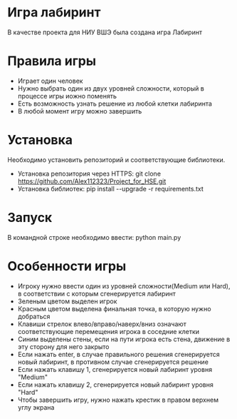 # **Игра лабиринт**
В качестве проекта для НИУ ВШЭ была создана игра Лабиринт
# **Правила игры**
* Играет один человек
* Нужно выбрать один из двух уровней сложности, который в процессе игры иожно поменять
* Есть возможность узнать решение из любой клетки лабиринта
* В любой момент игру можно завершить
# **Установка**
Необходимо установить репозиторий и соответствующие библиотеки.
* Установка репозитория через HTTPS: git clone https://github.com/Alex112323/Project_for_HSE.git
* Установка библиотек: pip install --upgrade -r requirements.txt
# **Запуск**
В командной строке необходимо ввести: python main.py
# **Особенности игры**
* Игроку нужно ввести один из уровней сложности(Medium или Hard), в соответствии с которым сгенерируется лабиринт
* Зеленым цветом выделен игрок
* Красным цветом выделена финальная точка, в которую нужно добраться
* Клавиши стрелок влево/вправо/наверх/вниз означают соответствующие перемещения игрока в соседние клетки
* Синим выделены стены, если на пути игрока есть стена, движение в эту сторону для него закрыто
* Если нажать enter, в случае правильного решения сгенерируется новый лабиринт, в противном случае сгенерируется решение
* Если нажать клавишу 1, сгенерируется новый лабиринт уровня "Medium"
* Если нажать клавишу 2, сгенерируется новый лабиринт уровня "Hard"
* Чтобы завершить игру, нужно нажать крестик в правом верхнем углу экрана
